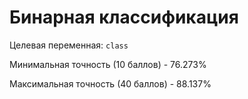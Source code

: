 # Бинарная классификация
Целевая переменная: `class`

Минимальная точность (10 баллов) - 76.273%

Максимальная точность (40 баллов) - 88.137%
        